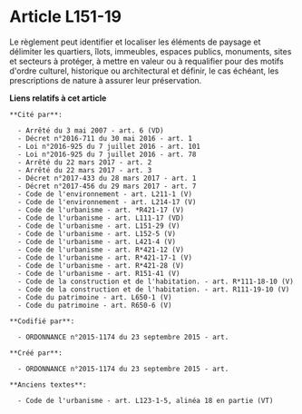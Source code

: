 # Article L151-19

Le règlement peut identifier et localiser les éléments de paysage et délimiter les quartiers, îlots, immeubles, espaces
publics, monuments, sites et secteurs à protéger, à mettre en valeur ou à requalifier pour des motifs d'ordre culturel,
historique ou architectural et définir, le cas échéant, les prescriptions de nature à assurer leur préservation.

**Liens relatifs à cet article**

	**Cité par**:

	  - Arrêté du 3 mai 2007 - art. 6 (VD)
	  - Décret n°2016-711 du 30 mai 2016 - art. 1
	  - Loi n°2016-925 du 7 juillet 2016 - art. 101
	  - Loi n°2016-925 du 7 juillet 2016 - art. 78
	  - Arrêté du 22 mars 2017 - art. 2
	  - Arrêté du 22 mars 2017 - art. 3
	  - Décret n°2017-433 du 28 mars 2017 - art. 1
	  - Décret n°2017-456 du 29 mars 2017 - art. 7
	  - Code de l'environnement - art. L211-1 (V)
	  - Code de l'environnement - art. L214-17 (V)
	  - Code de l'urbanisme - art. *R421-17 (V)
	  - Code de l'urbanisme - art. L111-17 (VD)
	  - Code de l'urbanisme - art. L151-29 (V)
	  - Code de l'urbanisme - art. L152-5 (V)
	  - Code de l'urbanisme - art. L421-4 (V)
	  - Code de l'urbanisme - art. R*421-12 (V)
	  - Code de l'urbanisme - art. R*421-17-1 (V)
	  - Code de l'urbanisme - art. R*421-28 (V)
	  - Code de l'urbanisme - art. R151-41 (V)
	  - Code de la construction et de l'habitation. - art. R*111-18-10 (V)
	  - Code de la construction et de l'habitation. - art. R111-19-10 (V)
	  - Code du patrimoine - art. L650-1 (V)
	  - Code du patrimoine - art. R650-6 (V)

	**Codifié par**:

	  - ORDONNANCE n°2015-1174 du 23 septembre 2015 - art.

	**Créé par**:

	  - ORDONNANCE n°2015-1174 du 23 septembre 2015 - art.

	**Anciens textes**:

	  - Code de l'urbanisme - art. L123-1-5, alinéa 18 en partie (VT)
